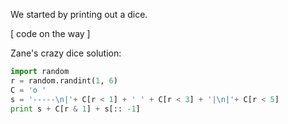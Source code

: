 We started by printing out a dice.

[ code on the way ]

Zane's crazy dice solution:
```python
import random
r = random.randint(1, 6)
C = 'o '
s = '-----\n|'+ C[r < 1] + ' ' + C[r < 3] + '|\n|'+ C[r < 5]
print s + C[r & 1] + s[:: -1]
```
